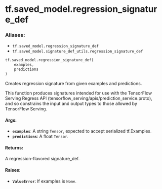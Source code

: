 <div itemscope itemtype="http://developers.google.com/ReferenceObject">
<meta itemprop="name" content="tf.saved_model.regression_signature_def" />
<meta itemprop="path" content="Stable" />
</div>

# tf.saved_model.regression_signature_def

### Aliases:

* `tf.saved_model.regression_signature_def`
* `tf.saved_model.signature_def_utils.regression_signature_def`

``` python
tf.saved_model.regression_signature_def(
    examples,
    predictions
)
```

Creates regression signature from given examples and predictions.

This function produces signatures intended for use with the TensorFlow Serving
Regress API (tensorflow_serving/apis/prediction_service.proto), and so
constrains the input and output types to those allowed by TensorFlow Serving.

#### Args:

* <b>`examples`</b>: A string `Tensor`, expected to accept serialized tf.Examples.
* <b>`predictions`</b>: A float `Tensor`.


#### Returns:

A regression-flavored signature_def.


#### Raises:

* <b>`ValueError`</b>: If examples is `None`.